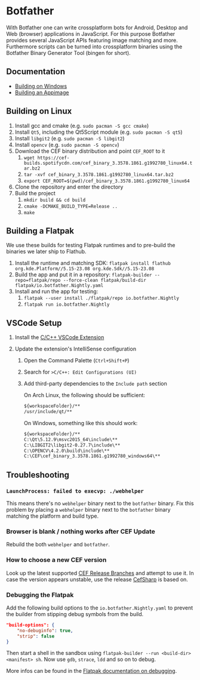 # Botfather

With Botfather one can write crossplatform bots for Android, Desktop and Web (browser) applications in JavaScript.
For this purpose Botfather provides several JavaScript APIs featuring image matching and more.
Furthermore scripts can be turned into crossplatform binaries using the Botfather Binary Generator Tool (bingen for short).

## Documentation

- [Building on Windows](docs/building-on-windows-10.md)
- [Building an Appimage](docs/building-an-appimage.md)

## Building on Linux

1. Install gcc and cmake (e.g. `sudo pacman -S gcc cmake`)
2. Install `Qt5`, including the Qt5Script module (e.g. `sudo pacman -S qt5`)
3. Install `libgit2` (e.g. `sudo pacman -S libgit2`)
4. Install `opencv` (e.g. `sudo pacman -S opencv`)
5. Download the CEF binary distribution and point `CEF_ROOT` to it
    1. `wget https://cef-builds.spotifycdn.com/cef_binary_3.3578.1861.g1992780_linux64.tar.bz2`
    2. `tar -xvf cef_binary_3.3578.1861.g1992780_linux64.tar.bz2`
    3. `export CEF_ROOT=$(pwd)/cef_binary_3.3578.1861.g1992780_linux64`
6. Clone the repository and enter the directory
7. Build the project
    1. `mkdir build && cd build`
    2. `cmake -DCMAKE_BUILD_TYPE=Release ..`
    3. `make`

## Building a Flatpak

We use these builds for testing Flatpak runtimes and to pre-build the binaries we later ship to Flathub.

1. Install the runtime and matching SDK: `flatpak install flathub org.kde.Platform//5.15-23.08 org.kde.Sdk//5.15-23.08`
2. Build the app and put it in a repository: `flatpak-builder --repo=flatpak/repo --force-clean flatpak/build-dir flatpak/io.botfather.Nightly.yaml`
3. Install and run the app for testing:
    1. `flatpak --user install ./flatpak/repo io.botfather.Nightly`
    2. `flatpak run io.botfather.Nightly`

## VSCode Setup

1. Install the [C/C++ VSCode Extension](https://marketplace.visualstudio.com/items?itemName=ms-vscode.cpptools)
2. Update the extension's IntelliSense configuration

    1. Open the Command Palette (`Ctrl+Shift+P`)
    2. Search for `>C/C++: Edit Configurations (UI)`
    3. Add third-party dependencies to the `Include path` section

        On Arch Linux, the following should be sufficient:

        ```txt
        ${workspaceFolder}/**
        /usr/include/qt/**
        ```

        On Windows, something like this should work:

        ```txt
        ${workspaceFolder}/**
        C:\Qt\5.12.9\msvc2015_64\include\**
        C:\LIBGIT2\libgit2-0.27.7\include\**
        C:\OPENCV\4.2.0\build\include\**
        C:\CEF\cef_binary_3.3578.1861.g1992780_windows64\**
        ```
## Troubleshooting

### `LaunchProcess: failed to execvp: ./webhelper`

This means there's no `webhelper` binary next to the `botfather` binary.
Fix this problem by placing a `webhelper` binary next to the `botfather` binary matching the platform and build type.

### Browser is blank / nothing works after CEF Update

Rebuild the both `webhelper` and `botfather`.

### How to choose a new CEF version

Look up the latest supported [CEF Release Branches](https://bitbucket.org/chromiumembedded/cef/wiki/BranchesAndBuilding.md#markdown-header-current-release-branches-supported) and attempt to use it.
In case the version appears unstable, use the release [CefSharp](https://github.com/cefsharp/CefSharp/releases) is based on.

### Debugging the Flatpak

Add the following build options to the `io.botfather.Nightly.yaml` to prevent the builder from stipping debug symbols from the build.

```json
"build-options": {
	"no-debuginfo": true,
	"strip": false
}
```

Then start a shell in the sandbox using `flatpak-builder --run <build-dir> <manifest> sh`.
Now use `gdb`, `strace`, `ldd` and so on to debug.

More infos can be found in the [Flatpak documentation on debugging](http://docs.flatpak.org/en/latest/debugging.html).
